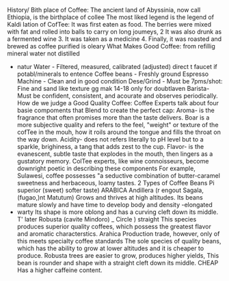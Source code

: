 History/ Bith place of Coffee:
The ancient land of Abyssinia, now call Ethiopia, is the birthplace of collee
The most liked legend is the legend of Kaldi
Iation of CofTee:
It was first eaten as food. The berries were mixed with fat and rolled into balls to carry on long joumeys,
2 It was also drunk as a fermented wine
3. It was taken as a medicine
4. Finally, it was roasted and brewed as coffee
purified
is oleary
What Makes Good Coffee:
from refillig mineral water not
distilled
- natur
Water - Filtered, measured, calibrated (adjusted)
direct t
faucet
if potabl/minerals
to entence
Coffee beans - Freshly ground
Espresso Machine - Clean and in good condition
Dese/Grind - Must be 7pms/shot: Fine and sand like texture
gg mak
14-18
only for doubtlaven
Barista- Must be confident, consistent, and acourate and observes periodically.
How de we judge a Good Quality Coffee:
Coffee Experts talk about four basie compoments that Blend to create the perfect cap:
Aroma- is the fragrance that often promises more than the taste delivers.
Boar is a more subjective quality and refers to the feel, "weight" or texture of the cofTee in the mouh, how
it roils around the tongue and fills the throat on the way down.
Acidity- does not refers literally to pH level but to a sparkle, brighiness, a tang that adds zest to the cup.
Flavor- is the evanescent, subtle taste that explodes in the mouth, then lingers as a gustatory memory. ColTee
experts, like wine connoisseurs, become downright poetic in describing these components For example,
Sulawesi, coffee possesses "a seductive combination of butter-caramel sweetness and herbaceous, loamy
tastes.
2 Types of Coffee Beans
Pi superior
(sweet) softer
taste)
ARABICA
Andillera
(r engout
Sagala,
(fugao,)nt Matutum)
Grows and thrives at high altitudes.
Its beans mature slowly and have time to develop body and density
-elongated
- warty
Its shape is more oblong and has a curving cleft down its middle.
T' later
Robusta
(cavite
Mindoro)
_ Circle
)
straight
This species produces superior quality coffees, which possess the greatest flavor and
aromatic characterstics.
Arahica Production trade, however, only of this meets specialty coffee standards
The sole species of quality beans, which has the ability to grow at lower altitudes and it is
cheaper to produce.
Robusta trees are easier to grow, produces higher yields,
This bean is rounder and shape with a straight cleft down its middle.
CHEAP
Has a higher caffeine content.
